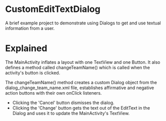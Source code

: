 CustomEditTextDialog
====================

A brief example project to demonstrate using Dialogs to get and use textual information from a user.

Explained
=========

The MainActivity inflates a layout with one TextView and one Button. It also defines a method called changeTeamName() which is called when the activity's button is clicked.

The changeTeamName() method creates a custom Dialog object from the dialog_change_team_name.xml file, establishes affirmative and negative action buttons with their own onClick listeners.
- Clicking the 'Cancel' button dismisses the dialog.
- Clicking the 'Change' button gets the text out of the EditText in the Dialog and uses it to update the MainActivity's TextView.
